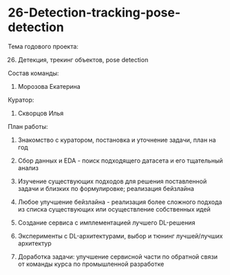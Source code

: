 # 26-Detection-tracking-pose-detection
Тема годового проекта:

26. Детекция, трекинг объектов, pose detection

Состав команды:
1. Морозова Екатерина

Куратор:
1. Скворцов Илья

План работы:
1. Знакомство с куратором, постановка и уточнение задачи, план на год

2. Сбор данных и EDA - поиск подходящего датасета и его тщательный анализ

3. Изучение существующих подходов для решения поставленной задачи и близких по формулировке; реализация бейзлайна  

4. Любое улучшение бейзлайна - реализация более сложного подхода из списка существующих или осуществление собственных идей

5. Создание сервиса с имплементацией лучшего DL-решения

6. Эксперименты с DL-архитектурами, выбор и тюнинг лучшей/лучших архитектур

7. Доработка задачи: улучшение сервисной части по обратной связи от команды курса по промышленной разработке
